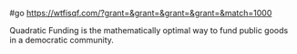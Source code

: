 #go https://wtfisqf.com/?grant=&grant=&grant=&grant=&match=1000

Quadratic Funding is the mathematically optimal way to fund public goods in a democratic community.